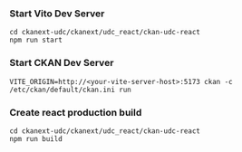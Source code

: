 ### Start Vito Dev Server
```
cd ckanext-udc/ckanext/udc_react/ckan-udc-react
npm run start
```

### Start CKAN Dev Server
```
VITE_ORIGIN=http://<your-vite-server-host>:5173 ckan -c /etc/ckan/default/ckan.ini run
```

### Create react production build
```
cd ckanext-udc/ckanext/udc_react/ckan-udc-react
npm run build
```